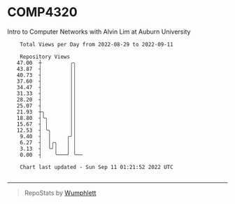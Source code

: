 # COMP4320
Intro to Computer Networks with Alvin Lim at Auburn University

```
    Total Views per Day from 2022-08-29 to 2022-09-11

    Repository Views
   47.00  ┼         ╭╮
   43.87  ┤         ││
   40.73  ┤         ││
   37.60  ┤         ││
   34.47  ┤         ││
   31.33  ┤         ││
   28.20  ┤         ││
   25.07  ┤         ││
   21.93  ┼╮        ││
   18.80  ┤╰╮       ││
   15.67  ┤ │       ││
   12.53  ┤ ╰╮      ││
    9.40  ┤  │     ╭╯│
    6.27  ┤  │╭╮   │ │
    3.13  ┤  ╰╯│   │ │
    0.00  ┤    ╰───╯ ╰──

    Chart last updated - Sun Sep 11 01:21:52 2022 UTC
    
```

---

> RepoStats by [Wumphlett](https://github.com/Wumphlett)
